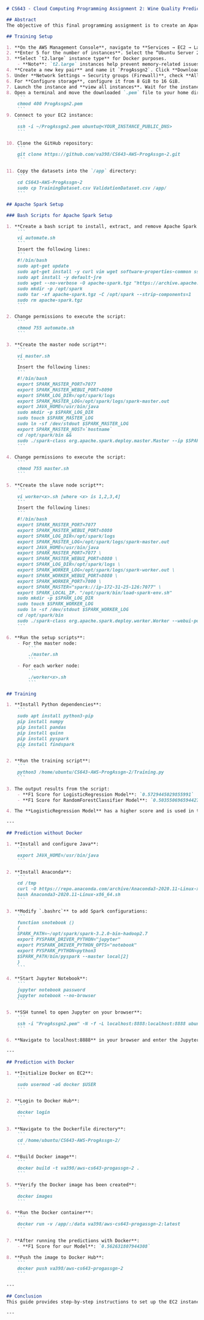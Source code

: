 

```markdown
# CS643 - Cloud Computing Programming Assignment 2: Wine Quality Prediction

## Abstract
The objective of this final programming assignment is to create an Apache Spark MLlib application to train a machine learning model in parallel on a cluster composed of four workers and one master. This document details the step-by-step procedure for setting up the cluster, EC2 instances, and Docker images. Additionally, the document covers parallel training steps and how to run the prediction application both on a single machine without Docker and through downloading the Docker image, instantiating a container, and running it on a single machine. The code is available on GitHub, and the Docker image is available on Docker Hub. Apache Spark and Hadoop are used in this implementation.

## Training Setup

1. **On the AWS Management Console**, navigate to **Services → EC2 → Launch Instances**.
2. **Enter 5 for the number of instances**. Select the “Ubuntu Server 20.04 LTS” AMI (AMI ID: `ami-04505e74c0741db8d`).
3. **Select `t2.large` instance type** for Docker purposes.  
    - **Note**: `t2.large` instances help prevent memory-related issues. Using `t2.micro` during testing led to Java runtime environment memory errors.
4. **Create a new key pair** and name it `ProgAssgn2`. Click **Download key pair**.
5. Under **Network Settings → Security groups (Firewall)**, check **Allow SSH traffic from [Anywhere 0.0.0.0/0]**.
6. For **Configure storage**, configure it from 8 GiB to 16 GiB.
7. Launch the instance and **view all instances**. Wait for the instance status to change to Running.
8. Open a terminal and move the downloaded `.pem` file to your home directory. Set the correct permissions:
    ```
    chmod 400 ProgAssgn2.pem
    ```
9. Connect to your EC2 instance:
    ```
    ssh -i ~/ProgAssgn2.pem ubuntu@<YOUR_INSTANCE_PUBLIC_DNS>
    ```

10. Clone the GitHub repository:
    ```
    git clone https://github.com/va398/CS643-AWS-ProgAssgn-2.git
    ```

11. Copy the datasets into the `/app` directory:
    ```
    cd CS643-AWS-ProgAssgn-2
    sudo cp TrainingDataset.csv ValidationDataset.csv /app/
    ```

## Apache Spark Setup

### Bash Scripts for Apache Spark Setup

1. **Create a bash script to install, extract, and remove Apache Spark files:**
    ```
    vi automate.sh
    ```
    Insert the following lines:
    ```
    #!/bin/bash
    sudo apt-get update
    sudo apt-get install -y curl vim wget software-properties-common ssh net-tools ca-certificates
    sudo apt install -y default-jre
    sudo wget --no-verbose -O apache-spark.tgz "https://archive.apache.org/dist/spark/spark-3.2.0/spark-3.2.0-bin-hadoop2.7.tgz"
    sudo mkdir -p /opt/spark
    sudo tar -xf apache-spark.tgz -C /opt/spark --strip-components=1
    sudo rm apache-spark.tgz
    ```

2. Change permissions to execute the script:
    ```
    chmod 755 automate.sh
    ```

3. **Create the master node script**:
    ```
    vi master.sh
    ```
    Insert the following lines:
    ```
    #!/bin/bash
    export SPARK_MASTER_PORT=7077
    export SPARK_MASTER_WEBUI_PORT=8090
    export SPARK_LOG_DIR=/opt/spark/logs
    export SPARK_MASTER_LOG=/opt/spark/logs/spark-master.out
    export JAVA_HOME=/usr/bin/java
    sudo mkdir -p $SPARK_LOG_DIR
    sudo touch $SPARK_MASTER_LOG
    sudo ln -sf /dev/stdout $SPARK_MASTER_LOG
    export SPARK_MASTER_HOST=`hostname`
    cd /opt/spark/bin && 
    sudo ./spark-class org.apache.spark.deploy.master.Master --ip $SPARK_MASTER_HOST --port $SPARK_MASTER_PORT --webui-port $SPARK_MASTER_WEBUI_PORT >> $SPARK_MASTER_LOG
    ```

4. Change permissions to execute the script:
    ```
    chmod 755 master.sh
    ```

5. **Create the slave node script**:
    ```
    vi worker<x>.sh [where <x> is 1,2,3,4]
    ```
    Insert the following lines:
    ```
    #!/bin/bash
    export SPARK_MASTER_PORT=7077
    export SPARK_MASTER_WEBUI_PORT=8080
    export SPARK_LOG_DIR=/opt/spark/logs
    export SPARK_MASTER_LOG=/opt/spark/logs/spark-master.out
    export JAVA_HOME=/usr/bin/java
    export SPARK_MASTER_PORT=7077 \
    export SPARK_MASTER_WEBUI_PORT=8080 \
    export SPARK_LOG_DIR=/opt/spark/logs \
    export SPARK_WORKER_LOG=/opt/spark/logs/spark-worker.out \
    export SPARK_WORKER_WEBUI_PORT=8080 \
    export SPARK_WORKER_PORT=7000 \
    export SPARK_MASTER="spark://ip-172-31-25-126:7077" \
    export SPARK_LOCAL_IP. "/opt/spark/bin/load-spark-env.sh"
    sudo mkdir -p $SPARK_LOG_DIR
    sudo touch $SPARK_WORKER_LOG
    sudo ln -sf /dev/stdout $SPARK_WORKER_LOG
    cd /opt/spark/bin
    sudo ./spark-class org.apache.spark.deploy.worker.Worker --webui-port $SPARK_WORKER_WEBUI_PORT $SPARK_MASTER >> $SPARK_WORKER_LOG
    ```

6. **Run the setup scripts**:
    - For the master node:
        ```
        ./master.sh
        ```
    - For each worker node:
        ```
        ./worker<x>.sh
        ```

## Training

1. **Install Python dependencies**:
    ```
    sudo apt install python3-pip
    pip install numpy
    pip install pandas
    pip install quinn
    pip install pyspark
    pip install findspark
    ```

2. **Run the training script**:
    ```
    python3 /home/ubuntu/CS643-AWS-ProgAssgn-2/Training.py
    ```

3. The output results from the script:
    - **F1 Score for LogisticRegression Model**: `0.5729445029855991`
    - **F1 Score for RandomForestClassifier Model**: `0.5035506965944272`

4. The **LogisticRegression Model** has a higher score and is used in the prediction application.

---

## Prediction without Docker

1. **Install and configure Java**:
    ```
    export JAVA_HOME=/usr/bin/java
    ```

2. **Install Anaconda**:
    ```
    cd /tmp
    curl -O https://repo.anaconda.com/archive/Anaconda3-2020.11-Linux-x86_64.sh
    bash Anaconda3-2020.11-Linux-x86_64.sh
    ```

3. **Modify `.bashrc`** to add Spark configurations:
    ```
    function snotebook ()
    {
    SPARK_PATH=~/opt/spark/spark-3.2.0-bin-hadoop2.7
    export PYSPARK_DRIVER_PYTHON="jupyter"
    export PYSPARK_DRIVER_PYTHON_OPTS="notebook"
    export PYSPARK_PYTHON=python3
    $SPARK_PATH/bin/pyspark --master local[2]
    }
    ```

4. **Start Jupyter Notebook**:
    ```
    jupyter notebook password
    jupyter notebook --no-browser
    ```

5. **SSH tunnel to open Jupyter on your browser**:
    ```
    ssh -i "ProgAssgn2.pem" -N -f -L localhost:8888:localhost:8888 ubuntu@<YOUR_INSTANCE_PUBLIC_DNS>
    ```

6. **Navigate to localhost:8888** in your browser and enter the Jupyter password.

---

## Prediction with Docker

1. **Initialize Docker on EC2**:
    ```
    sudo usermod -aG docker $USER
    ```

2. **Login to Docker Hub**:
    ```
    docker login
    ```

3. **Navigate to the Dockerfile directory**:
    ```
    cd /home/ubuntu/CS643-AWS-ProgAssgn-2/
    ```

4. **Build Docker image**:
    ```
    docker build -t va398/aws-cs643-progassgn-2 .
    ```

5. **Verify the Docker image has been created**:
    ```
    docker images
    ```

6. **Run the Docker container**:
    ```
    docker run -v /app/:/data va398/aws-cs643-progassgn-2:latest
    ```

7. **After running the predictions with Docker**:
    - **F1 Score for our Model**: `0.562631807944308`

8. **Push the image to Docker Hub**:
    ```
    docker push va398/aws-cs643-progassgn-2
    ```

---

## Conclusion
This guide provides step-by-step instructions to set up the EC2 instances, configure Apache Spark, train a machine learning model using Spark, and run predictions both with and without Docker. All results, including Docker images, have been successfully deployed and tested.

---


